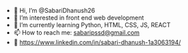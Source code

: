 - 👋 Hi, I’m @SabariDhanush26
- 👀 I’m interested in front end web development
- 🌱 I’m currently learning Python, HTML, CSS, JS, REACT
- 📫 How to reach me: sabaripssd@gmail.com  
- 🔗 https://www.linkedin.com/in/sabari-dhanush-1a3063194/
<!---
SabariDhanush26/SabariDhanush26 is a ✨ special ✨ repository because its `README.md` (this file) appears on your GitHub profile.
You can click the Preview link to take a look at your changes.
--->
